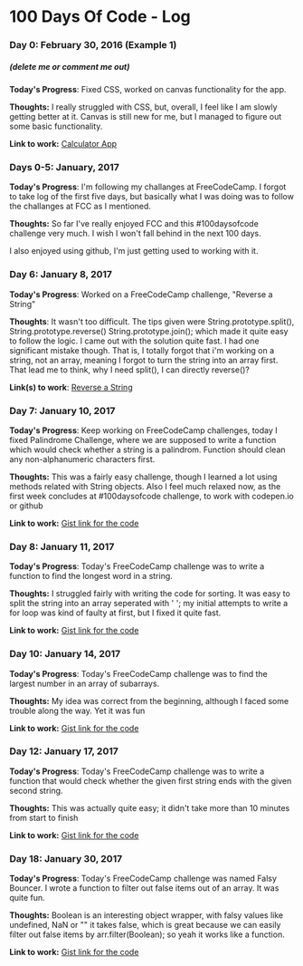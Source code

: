 # 100 Days Of Code - Log

### Day 0: February 30, 2016 (Example 1)
##### (delete me or comment me out)

**Today's Progress**: Fixed CSS, worked on canvas functionality for the app.

**Thoughts:** I really struggled with CSS, but, overall, I feel like I am slowly getting better at it. Canvas is still new for me, but I managed to figure out some basic functionality.

**Link to work:** [Calculator App](http://www.example.com)

### Days 0-5: January, 2017 

**Today's Progress**: I'm following my challanges at FreeCodeCamp. I forgot to take log of the first five days, but basically what I was doing was to follow the challanges at FCC as I mentioned.

**Thoughts:** So far I've really enjoyed FCC and this #100daysofcode challenge very much. I wish I won't fall behind in the next 100 days.

I also enjoyed using github, I'm just getting used to working with it.



### Day 6: January 8, 2017

**Today's Progress**: Worked on a FreeCodeCamp challenge, "Reverse a String"

**Thoughts**: It wasn't too difficult. The tips given were String.prototype.split(), String.prototype.reverse() String.prototype.join(); which made it quite easy to follow the logic. I came out with the solution quite fast. I had one significant mistake though. That is, I totally forgot that i'm working on a string, not an array, meaning I forgot to turn the string into an array first. That lead me to think, why I need split(), I can directly reverse()?


**Link(s) to work**: [Reverse a String](https://www.freecodecamp.com/challenges/reverse-a-string)



### Day 7: January 10, 2017

**Today's Progress**: Keep working on FreeCodeCamp challenges, today I fixed Palindrome Challenge, where we are supposed to write a function which would check whether a string is a palindrom. Function should clean any non-alphanumeric characters first.

**Thoughts:** This was a fairly easy challenge, though I learned a lot using methods related with String objects. Also I feel much relaxed now, as the first week concludes at #100daysofcode challenge, to work with codepen.io or github

**Link to work:** [Gist link for the code](https://gist.github.com/mijimoco/9304f92d23ec24dc2c94258a827bcc48)



### Day 8: January 11, 2017

**Today's Progress**: Today's FreeCodeCamp challenge was to write a function to find the longest word in a string. 

**Thoughts:** I struggled fairly with writing the code for sorting. It was easy to split the string into an array seperated with ' '; my initial attempts to write a for loop was kind of faulty at first, but I fixed it quite fast.

**Link to work:** [Gist link for the code](https://gist.github.com/mijimoco/9f8e8808fdb9281cd088f68944804ccc)



### Day 10: January 14, 2017

**Today's Progress**: Today's FreeCodeCamp challenge was to find the largest number in an array of subarrays. 

**Thoughts:** My idea was correct from the beginning, although I faced some trouble along the way. Yet it was fun

**Link to work:** [Gist link for the code](https://gist.github.com/mijimoco/0eca8719f046bfb9b4aa44462be40f24)



### Day 12: January 17, 2017

**Today's Progress**: Today's FreeCodeCamp challenge was to write a function that would check whether the given first string ends with the given second string. 

**Thoughts:** This was actually quite easy; it didn't take more than 10 minutes from start to finish

**Link to work:** [Gist link for the code](https://gist.github.com/mijimoco/490202af1c15e5a90be0968fb057371b)


### Day 18: January 30, 2017

**Today's Progress**: Today's FreeCodeCamp challenge was named Falsy Bouncer. I wrote a function to filter out false items out of an array. It was quite fun.

**Thoughts:** Boolean is an interesting object wrapper, with falsy values like undefined, NaN or "" it takes false, which is great because we can easily filter out false items by arr.filter(Boolean); so yeah it works like a function.

**Link to work:** [Gist link for the code](https://gist.github.com/mijimoco/490202af1c15e5a90be0968fb057371b)


